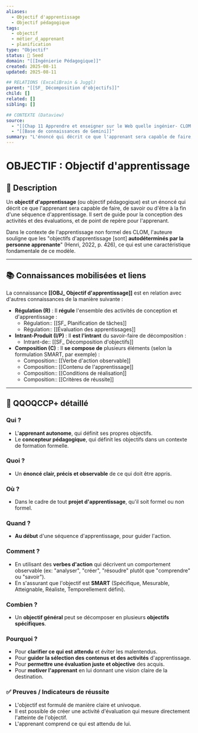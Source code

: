 ```yaml
---
aliases:
  - Objectif d'apprentissage
  - Objectif pédagogique
tags:
  - objectif
  - métier_d_apprenant
  - planification
type: "Objectif"
status: 🌱 Seed
domain: "[[Ingénierie Pédagogique]]"
created: 2025-08-11
updated: 2025-08-11

## RELATIONS (ExcaliBrain & Juggl)
parent: "[[SF_ Décomposition d'objectifs]]"
child: []
related: []
sibling: []

## CONTEXTE (Dataview)
source:
  - "[[Chap 11 Apprendre et enseigner sur le Web quelle ingénier- CLOM.pdf]]"
  - "[[Base de connaissances de Gemini]]"
summary: "L'énoncé qui décrit ce que l'apprenant sera capable de faire, de savoir ou d'être à la fin d'une séquence d'apprentissage."
---
```


# OBJECTIF : Objectif d'apprentissage

## 📌 Description
Un **objectif d'apprentissage** (ou objectif pédagogique) est un énoncé qui décrit ce que l'apprenant sera capable de faire, de savoir ou d'être à la fin d'une séquence d'apprentissage. Il sert de guide pour la conception des activités et des évaluations, et de point de repère pour l'apprenant.

Dans le contexte de l'apprentissage non formel des CLOM, l'auteure souligne que les "objectifs d'apprentissage [sont] **autodéterminés par la personne apprenante**" (Henri, 2022, p. 426), ce qui est une caractéristique fondamentale de ce modèle.

---
## 📚 Connaissances mobilisées et liens
La connaissance **[[OBJ_ Objectif d'apprentissage]]** est en relation avec d'autres connaissances de la manière suivante :

- **Régulation (R)** : Il **régule** l'ensemble des activités de conception et d'apprentissage :
    - Régulation:: [[SF_ Planification de tâches]]
    - Régulation:: [[Évaluation des apprentissages]]
- **Intrant-Produit (I/P)** : Il **est l'intrant** du savoir-faire de décomposition :
    - Intrant-de:: [[SF_ Décomposition d'objectifs]]
- **Composition (C)** : Il **se compose de** plusieurs éléments (selon la formulation SMART, par exemple) :
    - Composition:: [[Verbe d'action observable]] 
    - Composition:: [[Contenu de l'apprentissage]]
    - Composition:: [[Conditions de réalisation]]
    - Composition:: [[Critères de réussite]]

---

## 🔎 QQOQCCP+ détaillé

### Qui ?
- L'**apprenant autonome**, qui définit ses propres objectifs.
- Le **concepteur pédagogique**, qui définit les objectifs dans un contexte de formation formelle.

### Quoi ?
- Un **énoncé clair, précis et observable** de ce qui doit être appris.

### Où ?
- Dans le cadre de tout **projet d'apprentissage**, qu'il soit formel ou non formel.

### Quand ?
- **Au début** d'une séquence d'apprentissage, pour guider l'action.

### Comment ?
- En utilisant des **verbes d'action** qui décrivent un comportement observable (ex: "analyser", "créer", "résoudre" plutôt que "comprendre" ou "savoir").
- En s'assurant que l'objectif est **SMART** (Spécifique, Mesurable, Atteignable, Réaliste, Temporellement défini).

### Combien ?
- Un **objectif général** peut se décomposer en plusieurs **objectifs spécifiques**.

### Pourquoi ?
- Pour **clarifier ce qui est attendu** et éviter les malentendus.
- Pour **guider la sélection des contenus et des activités** d'apprentissage.
- Pour **permettre une évaluation juste et objective** des acquis.
- Pour **motiver l'apprenant** en lui donnant une vision claire de la destination.

### ✅ Preuves / Indicateurs de réussite
- L'objectif est formulé de manière claire et univoque.
- Il est possible de créer une activité d'évaluation qui mesure directement l'atteinte de l'objectif.
- L'apprenant comprend ce qui est attendu de lui.